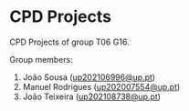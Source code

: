 # CPD Projects

CPD Projects of group T06 G16.

Group members:

1. João Sousa (up202106996@up.pt)
2. Manuel Rodrigues (up202007554@up.pt)
3. João Teixeira (up202108738@up.pt)
